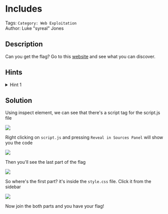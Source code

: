 # Includes

Tags: `Category: Web Exploitation`\
Author: Luke "syreal" Jones

## Description

Can you get the flag?
Go to this [website](http://saturn.picoctf.net:59300/) and see what you can discover.

## Hints

<details>
<summary>Hint 1</summary>

Is there more code than what the inspector initially shows?

</details>

## Solution

Using inspect element, we can see that there's a script tag for the script.js file

![](https://i.ibb.co/9sYPw4B/chrome-i-AHrxn-ZJRR.png)

Right clicking on `script.js` and pressing `Reveal in Sources Panel` will show you the code

![](https://i.ibb.co/brmz2Zr/chrome-R8d9-UTw-Pt0.png)

Then you'll see the last part of the flag

![](https://i.ibb.co/FgSmMXC/g-AAt-UEDVgq.png)

So where's the first part? it's inside the `style.css` file. Click it from the sidebar

![](https://i.ibb.co/jbDPTmP/XJQCPDV8-VD.png)

Now join the both parts and you have your flag!
